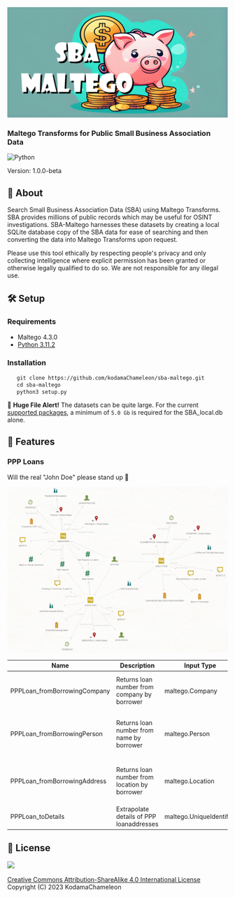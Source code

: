 <img src="./img/sba2.png">

### Maltego Transforms for Public Small Business Association Data

![Python](https://img.shields.io/badge/python-3670A0?style=for-the-badge&logo=python&logoColor=ffdd54)

Version: 1.0.0-beta

## 💎 About

Search Small Business Association Data (SBA) using Maltego Transforms. SBA provides millions of public records which may be useful for OSINT investigations. SBA-Maltego harnesses these datasets by creating a local SQLite database copy of the SBA data for ease of searching and then converting the data into Maltego Transforms upon request.

Please use this tool ethically by respecting people's privacy and only collecting intelligence where explicit permission has been granted or otherwise legally qualified to do so. We are not responsible for any illegal use.

## 🛠️ Setup

### Requirements
- Maltego 4.3.0
- [Python 3.11.2](./requirements.txt)
   
### Installation
```
   git clone https://github.com/kodamaChameleon/sba-maltego.git
   cd sba-maltego
   python3 setup.py
```

🚨 **Huge File Alert!** The datasets can be quite large. For the current [supported packages](https://github.com/kodamaChameleon/sba-maltego/blob/main/data/supported_packages.json), a minimum of ```5.0 Gb``` is required for the SBA_local.db alone.
   
## 🧙 Features

### PPP Loans

Will the real "John Doe" please stand up 🤔

<img src="./img/sba_demo.png" width="600px">

| Name                         | Description                                     | Input Type               | Notes                                                        |
|------------------------------|-------------------------------------------------|--------------------------|--------------------------------------------------------------|
| PPPLoan_fromBorrowingCompany | Returns loan number from company by borrower    | maltego.Company          | Use % as a wild card for missing title information           |
| PPPLoan_fromBorrowingPerson  | Returns loan number from name by borrower       | maltego.Person           | Use % as a wild card for missing names, initials or suffixes |
| PPPLoan_fromBorrowingAddress | Returns loan number from location by borrower   | maltego.Location         | Use % as a wild card for missing street, city, state, or zip |
| PPPLoan_toDetails            | Extrapolate details of PPP loanaddresses        | maltego.UniqueIdentifier |                                                              |
   
## 📜 License
<img src="https://mirrors.creativecommons.org/presskit/logos/cc.logo.large.png" height="60px">

[Creative Commons Attribution-ShareAlike 4.0 International License](https://creativecommons.org/licenses/by-sa/4.0/)  
Copyright (C) 2023 KodamaChameleon
